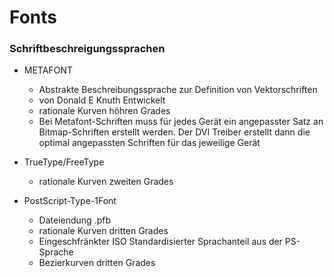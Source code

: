 # Fonts

### Schriftbeschreigungssprachen

* METAFONT
    * Abstrakte Beschreibungssprache zur Definition von Vektorschriften
    * von Donald E Knuth Entwickelt
    * rationale Kurven höhren Grades
    * Bei Metafont-Schriften muss für jedes Gerät ein angepasster Satz an 
      Bitmap-Schriften erstellt werden. Der DVI Treiber erstellt dann die 
      optimal angepassten Schriften für das jeweilige Gerät

* TrueType/FreeType
    * rationale Kurven zweiten Grades

* PostScript-Type-1Font
    * Dateiendung .pfb
    * rationale Kurven dritten Grades
	* Eingeschfränkter ISO Standardisierter Sprachanteil aus der PS-Sprache
	*  Bezierkurven dritten Grades
